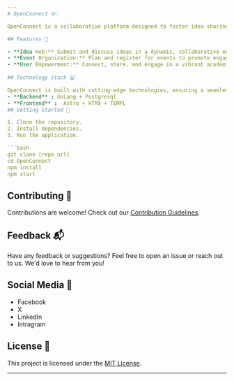 ```yaml
--- 
# OpenConnect 🌐💡

OpenConnect is a collaborative platform designed to foster idea-sharing and networking within the Open University of Sri Lanka community. 🚀

## Features 🌟

- **Idea Hub:** Submit and discuss ideas in a dynamic, collaborative environment.
- **Event Organization:** Plan and register for events to promote engagement.
- **User Empowerment:** Connect, share, and engage in a vibrant academic space.
  
## Technology Stack 💻

OpenConnect is built with cutting-edge technologies, ensuring a seamless and innovative user experience. 🛠️
- **Backend** : GoLang + Postgresql
- **Frontend** :  Astro + HTMX + TEMPL
## Getting Started 🚀

1. Clone the repository.
2. Install dependencies.
3. Run the application.

```bash
git clone [repo_url]
cd OpenConnect
npm install
npm start
```

## Contributing 🤝

Contributions are welcome! Check out our [Contribution Guidelines](CONTRIBUTING.md).

## Feedback 📬

Have any feedback or suggestions? Feel free to open an issue or reach out to us. We'd love to hear from you!

## Social Media 🔗

- Facebook
- X
- LinkedIn
- Intragram

## License 📄


This project is licensed under the [MIT License](LICENSE.md).

---
```

